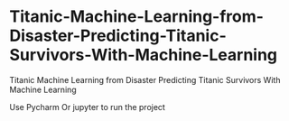# Titanic-Machine-Learning-from-Disaster-Predicting-Titanic-Survivors-With-Machine-Learning
Titanic Machine Learning from Disaster Predicting Titanic Survivors With Machine Learning

Use Pycharm Or jupyter to run the project
